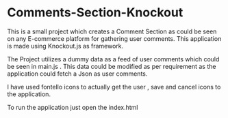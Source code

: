 # Comments-Section-Knockout

This is a small project which creates a Comment Section as could be seen on any E-commerce platform for gathering user comments.
This application is made using Knockout.js as framework.

The Project utilizes a dummy data as a feed of user comments which could be seen in main.js . This data could be modified as per requirement
as the application could fetch a Json as user comments.

I have used fontello icons to actually get the user , save and cancel icons to the application.

To run the application just open the index.html 
